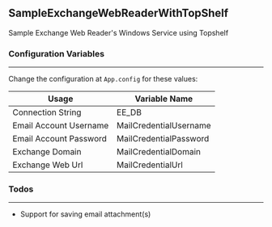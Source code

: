 ## SampleExchangeWebReaderWithTopShelf
Sample Exchange Web Reader's Windows Service using Topshelf  

  
### Configuration Variables
----
Change the configuration at `App.config` for these values:

| Usage | Variable Name |
| ------ | ------ |
| Connection String | EE_DB |
| Email Account Username | MailCredentialUsername |
| Email Account Password | MailCredentialPassword |
| Exchange Domain | MailCredentialDomain |
| Exchange Web Url | MailCredentialUrl |



### Todos
----
 - Support for saving email attachment(s)